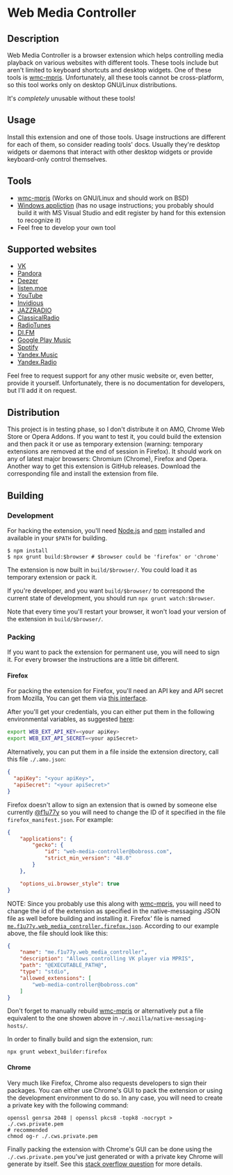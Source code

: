 # Web Media Controller

## Description

Web Media Controller is a browser extension which helps controlling media playback
on various websites with different tools. These tools include but aren't limited to
keyboard shortcuts and desktop widgets. One of these tools is
[wmc-mpris](https://github.com/f1u77y/wmc-mpris). Unfortunately, all these tools
cannot be cross-platform, so this tool works only on desktop GNU/Linux distributions.

It's *completely* unusable without these tools!

## Usage
Install this extension and one of those tools. Usage instructions are different for each
of them, so consider reading tools' docs. Usually they're desktop widgets or daemons that interact with
other desktop widgets or provide keyboard-only control themselves.

## Tools
- [wmc-mpris](https://github.com/f1u77y/wmc-mpris) (Works on GNU/Linux and should work on BSD)
- [Windows appliction](https://github.com/Rubikoid/DesktopPlayer) (has no usage instructions; you probably should build it with MS Visual Studio and edit register by hand for this extension to recognize it)
- Feel free to develop your own tool

## Supported websites
- [VK](https://vk.com)
- [Pandora](https://www.pandora.com/)
- [Deezer](https://deezer.com)
- [listen.moe](https://listen.moe/)
- [YouTube](https://youtube.com)
- [Invidious](https://invidio.us)
- [JAZZRADIO](https://jazzradio.com)
- [ClassicalRadio](https://classicalradio.com)
- [RadioTunes](https://radiotunes.com)
- [DI.FM](https://di.fm)
- [Google Play Music](https://play.google.com/music)
- [Spotify](https://www.spotify.com/)
- [Yandex.Music](https://music.yandex.ru)
- [Yandex.Radio](https://radio.yandex.ru)

Feel free to request support for any other music website or, even better, provide it yourself.
Unfortunately, there is no documentation for developers, but I'll add it on request.

## Distribution

This project is in testing phase, so I don't distribute it on AMO, Chrome Web Store or
Opera Addons. If you want to test it, you could build the extension and then pack it or
use as temporary extension (warning: temporary extensions are removed at the end of
session in Firefox). It should work on any of latest major browsers: Chromium (Chrome),
Firefox and Opera. Another way to get this extension is GitHub releases. Download the
corresponding file and install the extension from file.

## Building

### Development

For hacking the extension, you'll need [Node.js](https://nodejs.org/) and [npm](http://npmjs.com/)
installed and available in your `$PATH` for building.

    $ npm install
    $ npx grunt build:$browser # $browser could be 'firefox' or 'chrome'

The extension is now built in `build/$browser/`. You could load it as temporary extension
or pack it.

If you're developer, and you want `build/$browser/` to correspond the current state of
development, you should run `npx grunt watch:$browser`.

Note that every time you'll restart your browser, it won't load your version of the extension in
`build/$browser/`.

### Packing

If you want to pack the extension for permanent use, you will need to sign it. For every browser
the instructions are a little bit different.

#### Firefox

For packing the extension for Firefox, you'll need an API key and API secret from Mozilla, You can
get them via [this interface](https://addons.mozilla.org/en-US/developers/addon/api/key/).

After you'll get your credentials, you can either put them in the following environmental variables,
as suggested [here](https://developer.mozilla.org/en-US/docs/Mozilla/Add-ons/WebExtensions/web-ext_command_reference#web-ext_sign):

```sh
export WEB_EXT_API_KEY=<your apiKey>
export WEB_EXT_API_SECRET=<your apiSecret>
```

Alternatively, you can put them in a file inside the extension directory, call this file `./.amo.json`:

```json
{
  "apiKey": "<your apiKey>",
  "apiSecret": "<your apiSecret>"
}
```

Firefox doesn't allow to sign an extension that is owned by someone else currently [@f1u77y](https://github.com/f1u77y)
so you will need to change the ID of it specified in the file `firefox_manifest.json`. For example:

```json
{
    "applications": {
        "gecko": {
            "id": "web-media-controller@bobross.com",
            "strict_min_version": "48.0"
        }
    },

    "options_ui.browser_style": true
}
```

NOTE: Since you probably use this along with [wmc-mpris](https://github.com/f1u77y/wmc-mpris), you will need to change
the id of the extension as specified in the native-messaging JSON file as well before building and installing it. Firefox'
file is named [`me.f1u77y.web_media_controller.firefox.json`](https://github.com/f1u77y/wmc-mpris/blob/master/me.f1u77y.web_media_controller.firefox.json).
According to our example above, the file should look like this:

```json
{
    "name": "me.f1u77y.web_media_controller",
    "description": "Allows controlling VK player via MPRIS",
    "path": "@EXECUTABLE_PATH@",
    "type": "stdio",
    "allowed_extensions": [
        "web-media-controller@bobross.com"
    ]
}
```

Don't forget to manually rebuild [wmc-mpris](https://github.com/f1u77y/wmc-mpris) or alternatively put a file equivalent
to the one showen above in `~/.mozilla/native-messaging-hosts/`.

In order to finally build and sign the extension, run:

```
npx grunt webext_builder:firefox
```

#### Chrome

Very much like Firefox, Chrome also requests developers to sign their packages. You can either use
Chrome's GUI to pack the extension or using the development environment to do so. In any case, you
will need to create a private key with the following command:

```
openssl genrsa 2048 | openssl pkcs8 -topk8 -nocrypt > ./.cws.private.pem
# recommended
chmod og-r ./.cws.private.pem
```

Finally packing the extension with Chrome's GUI can be done using the `./.cws.private.pem` you've just
generated or with a private key Chrome will generate by itself. See this [stack overflow question](https://stackoverflow.com/questions/37317779/making-a-unique-extension-id-and-key-for-chrome-extension)
for more details.
